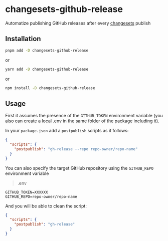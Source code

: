# changesets-github-release

Automatize publishing GitHub releases after every [changesets](https://github.com/atlassian/changesets) publish

## Installation

```bash
pnpm add -D changesets-github-release
```

or

```bash
yarn add -D changesets-github-release
```

or

```bash
npm install -D changesets-github-release
```

## Usage

First it assumes the presence of the `GITHUB_TOKEN` environment variable (you also can create a local .env in the same folder of the package including it). 

In your `package.json` add a `postpublish` scripts as it follows:

```json
{
  "scripts": {
    "postpublish": "gh-release --repo repo-owner/repo-name"
  }
}
```

You can also specify the target GitHub repository using the `GITHUB_REPO` environment variable

> .env
```env
GITHUB_TOKEN=XXXXXX
GITHUB_REPO=repo-owner/repo-name
```

And you will be able to clean the script:

```json
{
  "scripts": {
    "postpublish": "gh-release"
  }
}
```
